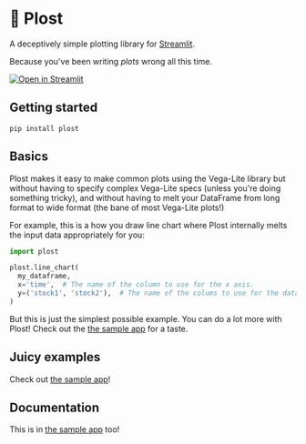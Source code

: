 # 🍅 Plost

A deceptively simple plotting library for [Streamlit](https://github.com/streamlit/streamlit).

Because you've been writing _plots_ wrong all this time.

[![Open in Streamlit](https://static.streamlit.io/badges/streamlit_badge_black_white.svg)](https://share.streamlit.io/tvst/plost)

## Getting started

```
pip install plost
```

## Basics

Plost makes it easy to make common plots using the Vega-Lite library but without having to specify
complex Vega-Lite specs (unless you're doing something tricky), and without having to melt your
DataFrame from long format to wide format (the bane of most Vega-Lite plots!)

For example, this is a how you draw line chart where Plost internally melts the input data
appropriately for you:

```python
import plost

plost.line_chart(
  my_dataframe,
  x='time',  # The name of the column to use for the x axis.
  y=('stock1', 'stock2'),  # The name of the colums to use for the data itself.
)
```

But this is just the simplest possible example. You can do a lot more with Plost!
Check out the [the sample app](https://share.streamlit.io/tvst/plost) for a taste.


## Juicy examples

Check out [the sample app](https://share.streamlit.io/tvst/plost)!


## Documentation

This is in [the sample app](https://share.streamlit.io/tvst/plost) too!
